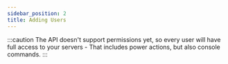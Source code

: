```yaml
---
sidebar_position: 2
title: Adding Users
---
```


:::caution
The API doesn't support permissions yet, so every user will have full access to your servers - That includes power actions, but also console commands. 
:::


